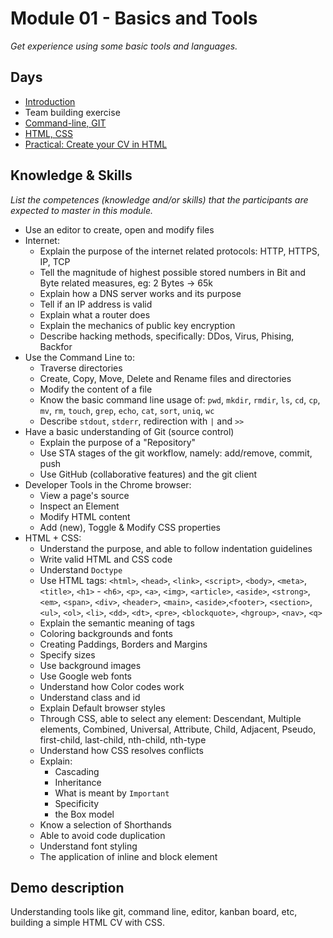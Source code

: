 # Module 01 - Basics and Tools
*Get experience using some basic tools and languages.*

## Days
- [Introduction](https://github.com/greenfox-academy/teaching-materials/tree/master/tools-and-coding/first-website)
- Team building exercise
- [Command-line, GIT](3-command-line)
- [HTML, CSS](4-html-css)
- [Practical: Create your CV in HTML](https://github.com/greenfox-academy/teaching-materials/tree/master/tools-and-coding/project-cv)

## Knowledge & Skills
*List the competences (knowledge and/or skills) that the participants are expected to master in this module.*
 - Use an editor to create, open and modify files
 - Internet:
   - Explain the purpose of the internet related protocols: HTTP, HTTPS, IP, TCP
   - Tell the magnitude of highest possible stored numbers in Bit and Byte related measures, eg: 2 Bytes -> 65k
   - Explain how a DNS server works and its purpose
   - Tell if an IP address is valid
   - Explain what a router does
   - Explain the mechanics of public key encryption
   - Describe hacking methods, specifically: DDos, Virus, Phising, Backfor
 - Use the Command Line to:
   - Traverse directories
   - Create, Copy, Move, Delete and Rename files and directories
   - Modify the content of a file
   - Know the basic command line usage of: `pwd`, `mkdir`, `rmdir`, `ls`, `cd`, `cp`, `mv`, `rm`, `touch`, `grep`, `echo`, `cat`, `sort`, `uniq`, `wc`
   - Describe `stdout`, `stderr`, redirection with `|` and `>>`
 - Have a basic understanding of Git (source control)
   - Explain the purpose of a "Repository"
   - Use STA stages of the git workflow, namely: add/remove, commit, push
   - Use GitHub (collaborative features) and the git client
 - Developer Tools in the Chrome browser:
   - View a page's source
   - Inspect an Element
   - Modify HTML content
   - Add (new), Toggle & Modify CSS properties
 - HTML + CSS:
   - Understand the purpose, and able to follow indentation guidelines
   - Write valid HTML and CSS code
   - Understand `Doctype`
   - Use HTML tags: `<html>`, `<head>`, `<link>`, `<script>`, `<body>`, `<meta>`, `<title>`, `<h1>` - `<h6>`, `<p>`, `<a>`, `<img>`, `<article>`, `<aside>`, `<strong>`, `<em>`, `<span>`, `<div>`, `<header>`, `<main>`, `<aside>`,`<footer>`, `<section>`, `<ul>`, `<ol>`, `<li>`, `<dd>`, `<dt>`, `<pre>`, `<blockquote>`, `<hgroup>`, `<nav>`, `<q>`
   - Explain the semantic meaning of tags
   - Coloring backgrounds and fonts
   - Creating Paddings, Borders and Margins
   - Specify sizes
   - Use background images
   - Use Google web fonts
   - Understand how Color codes work
   - Understand class and id
   - Explain Default browser styles
   - Through CSS, able to select any element: Descendant, Multiple elements, Combined, Universal, Attribute, Child, Adjacent, Pseudo, first-child, last-child, nth-child, nth-type
   - Understand how CSS resolves conflicts
   - Explain:
     - Cascading
     - Inheritance
     - What is meant by `Important`
     - Specificity
     - the Box model
   - Know a selection of Shorthands
   - Able to avoid code duplication
   - Understand font styling
   - The application of inline and block element

## Demo description
Understanding tools like git, command line, editor, kanban board, etc, building a simple HTML CV with CSS.
